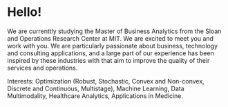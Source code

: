 # Hello! 
We are currenttly studying the Master of Business Analytics from the Sloan and Operations Research Center at MIT. We are excited to meet you and work with you. 
We are particularly passionate about business, technology and consulting applications, and a large part of our experience has been inspired by these industries with that aim to improve the quality of their services and operations.

Interests: Optimization (Robust, Stochastic, Convex and Non-convex, Discrete and Continuous, Multistage), Machine Learning, Data Multimodality, Healthcare Analytics, Applications in Medicine.
